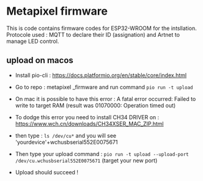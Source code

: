 # Metapixel firmware

This is code contains firmware codes for ESP32-WROOM for the intsllation. 
Protocole used : MQTT to declare their ID (assignation) and Artnet to manage LED control. 

## upload on macos

- Install pio-cli : https://docs.platformio.org/en/stable/core/index.html

- Go to repo : metapixel _firmware and run command `pio run -t upload`

- On mac it is possible to have this error : A fatal error occurred: Failed to write to target RAM (result was 01070000: Operation timed out)

- To dodge this error you need to install CH34 DRIVER on : https://www.wch.cn/downloads/CH34XSER_MAC_ZIP.html

- then type : `ls /dev/cu*` and you will see 'yourdevice'+wchusbserial552E0075671

- Then type your upload command : `pio run -t upload --upload-port /dev/cu.wchusbserial552E0075671` (target your new port)

- Upload should succeed !
